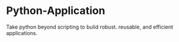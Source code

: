 # Python-Application

Take python beyond scripting to bulid robust. reusable,
and efficient applications.
